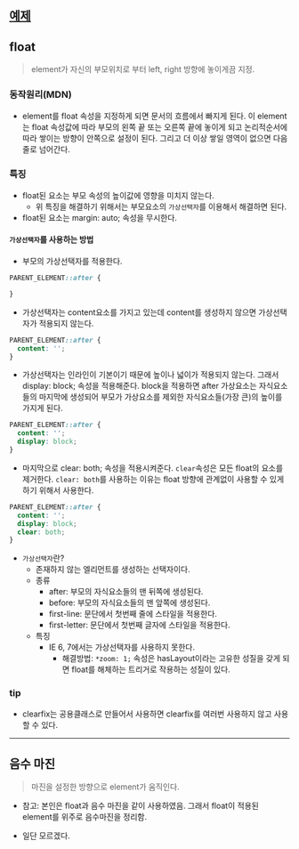 ## [예제](https://github.com/uchang7194/project/tree/master/homework/floatAndMargin)
## float
> element가 자신의 부모위치로 부터 left, right 방향에 놓이게끔 지정.

### 동작원리(MDN)
- element를 float 속성을 지정하게 되면 문서의 흐름에서 빠지게 된다. 이 element는 float 속성값에 따라 부모의 왼쪽 끝 또는 오른쪽 끝에 놓이게 되고 논리적순서에 따라 쌓이는 방향이 안쪽으로 설정이 된다. 그리고 더 이상 쌓일 영역이 없으면 다음줄로 넘어간다.

### 특징
- float된 요소는 부모 속성의 높이값에 영향을 미치지 않는다.
  - 위 특징을 해결하기 위해서는 부모요소의 `가상선택자`를 이용해서 해결하면 된다.
- float된 요소는 margin: auto; 속성을 무시한다.

#### `가상선택자`를 사용하는 방법 
- 부모의 가상선택자를 적용한다.
```css
PARENT_ELEMENT::after {

}
```
- 가상선택자는 content요소를 가지고 있는데 content를 생성하지 않으면 가상선택자가 적용되지 않는다.
```css
PARENT_ELEMENT::after {
  content: '';
}
```
- 가상선택자는 인라인이 기본이기 때문에 높이나 넓이가 적용되지 않는다. 그래서 display: block; 속성을 적용해준다. block을 적용하면 after 가상요소는 자식요소들의 마지막에 생성되어 부모가 가상요소를 제외한 자식요소들(가장 큰)의 높이를 가지게 된다. 
```css
PARENT_ELEMENT::after {
  content: '';
  display: block;
}
```
- 마지막으로 clear: both; 속성을 적용시켜준다. `clear`속성은 모든 float의 요소를 제거한다. `clear: both`를 사용하는 이유는 float 방향에 관계없이 사용할 수 있게 하기 위해서 사용한다.
```css
PARENT_ELEMENT::after {
  content: '';
  display: block;
  clear: both;
}
```
- `가상선택자`란?
  - 존재하지 않는 엘리먼트를 생성하는 선택자이다.
  - 종류
    - after: 부모의 자식요소들의 맨 뒤쪽에 생성된다.
    - before: 부모의 자식요소들의 맨 앞쪽에 생성된다.
    - first-line: 문단에서 첫번째 줄에 스타일을 적용한다.
    - first-letter: 문단에서 첫번째 글자에 스타일을 적용한다.
  - 특징
    - IE 6, 7에서는 가상선택자를 사용하지 못한다.
      - 해결방법: `*zoom: 1;` 속성은 hasLayout이라는 고유한 성질을 갖게 되면 float를 해체하는 트리거로 작용하는 성질이 있다.
### tip
- clearfix는 공용클래스로 만들어서 사용하면 clearfix를 여러번 사용하지 않고 사용할 수 있다.

<hr>

## 음수 마진
> 마진을 설정한 방향으로 element가 움직인다.
* 참고: 본인은 float과 음수 마진을 같이 사용하였음. 그래서 float이 적용된 element를 위주로 음수마진을 정리함.
- 일단 모르겠다.


